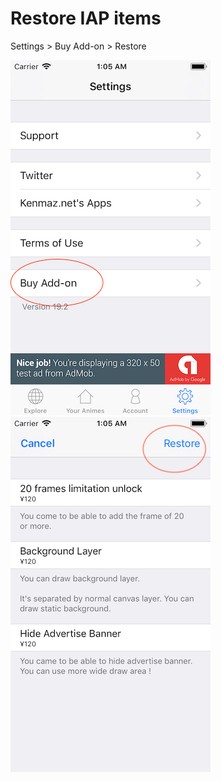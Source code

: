 # Restore IAP items

Settings > Buy Add-on > Restore

![](https://raw.githubusercontent.com/kenmaz/animemaker-help/master/iap_restore_1.png)
![](https://raw.githubusercontent.com/kenmaz/animemaker-help/master/iap_restore_2.png)
